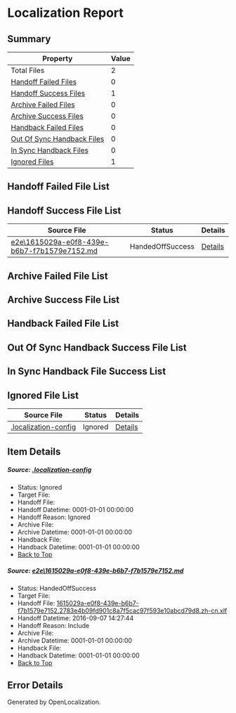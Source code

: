 # <a name='report-top'></a> Localization Report

## Summary
 Property | Value 
 -------- | ----- 
 Total Files | 2
[ Handoff Failed Files ](#handoff-failed-list)| 0
[ Handoff Success Files ](#handoff-success-list)| 1
[ Archive Failed Files ](#archive-failed-list)| 0
[ Archive Success Files ](#archive-success-list)| 0
[ Handback Failed Files ](#handback-failed-list)| 0
[ Out Of Sync Handback Files ](#outofsync-handback-success-list)| 0
[ In Sync Handback Files ](#insync-handback-success-list)| 0
[ Ignored Files ](#ignored-list)| 1

## <a name='handoff-failed-list'></a> Handoff Failed File List

## <a name='handoff-success-list'></a> Handoff Success File List
 Source File | Status | Details 
 ----------- | ------ | ------- 
 [e2e\1615029a-e0f8-439e-b6b7-f7b1579e7152.md](https://github.com/OpenLocalizationTestOrg/ol-test0/blob/77d063ccd3225f60e744edc0d3d8702ce9c78293/e2e/1615029a-e0f8-439e-b6b7-f7b1579e7152.md) | HandedOffSuccess | [Details](#b46137fadebf85787f1a8d7d4bbcb4a1c3a340f81)

## <a name='archive-failed-list'></a> Archive Failed File List

## <a name='archive-success-list'></a> Archive Success File List

## <a name='handback-failed-list'></a> Handback Failed File List

## <a name='outofsync-handback-success-list'></a> Out Of Sync Handback Success File List

## <a name='insync-handback-success-list'></a> In Sync Handback File Success List

## <a name='ignored-list'></a> Ignored File List
 Source File | Status | Details 
 ----------- | ------ | ------- 
 [.localization-config](https://github.com/OpenLocalizationTestOrg/ol-test0/blob/77d063ccd3225f60e744edc0d3d8702ce9c78293/.localization-config) | Ignored | [Details](#c268a05ecaa7ec85942ed632c29928ee5bd6da8d0)

## Item Details
##### <a name='c268a05ecaa7ec85942ed632c29928ee5bd6da8d0'></a> Source: [.localization-config](https://github.com/OpenLocalizationTestOrg/ol-test0/blob/77d063ccd3225f60e744edc0d3d8702ce9c78293/.localization-config)
* Status: Ignored
* Target File: 
* Handoff File: 
* Handoff Datetime: 0001-01-01 00:00:00
* Handoff Reason: Ignored
* Archive File: 
* Archive Datetime: 0001-01-01 00:00:00
* Handback File: 
* Handback Datetime: 0001-01-01 00:00:00
* [Back to Top](#report-top)

##### <a name='b46137fadebf85787f1a8d7d4bbcb4a1c3a340f81'></a> Source: [e2e\1615029a-e0f8-439e-b6b7-f7b1579e7152.md](https://github.com/OpenLocalizationTestOrg/ol-test0/blob/77d063ccd3225f60e744edc0d3d8702ce9c78293/e2e/1615029a-e0f8-439e-b6b7-f7b1579e7152.md)
* Status: HandedOffSuccess
* Target File: 
* Handoff File: [1615029a-e0f8-439e-b6b7-f7b1579e7152.2783e4b09fd901c8a7f5cac97f593e10abcd79d8.zh-cn.xlf](https://github.com/OpenLocalizationTestOrg/ol-test0-handoff/blob/866c2c19eafe9c7f9b687a4bcb45dd3d3140c997/ol-handoff/OpenLocalizationTestOrg/ol-test0-zhcn/yuwzho/ht/1615029a-e0f8-439e-b6b7-f7b1579e7152.2783e4b09fd901c8a7f5cac97f593e10abcd79d8.zh-cn.xlf)
* Handoff Datetime: 2016-09-07 14:27:44
* Handoff Reason: Include
* Archive File: 
* Archive Datetime: 0001-01-01 00:00:00
* Handback File: 
* Handback Datetime: 0001-01-01 00:00:00
* [Back to Top](#report-top)


## Error Details

Generated by OpenLocalization.
